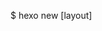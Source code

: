 $ hexo new [layout] <title> 產生一篇新的文章 ex: hexo new post test
[layout]如果沒輸入會使用預設的版面 <title>為你自訂的文章名

$ hexo generate 等於 $hexo g 產生靜態的檔案

$ hexo server 等於 $ hexo s 啟動伺服器(本地開啟)
預設網址為: http://localhost:4000/
如果 localhost 打不開，改 http://127.0.0.1:4000/
其他解決方法可參考：https://stackoverflow.com/questions/33524826/localhost-not-working-in-chrome-127-0-0-1-does-work

$ hexo deploy 等於$ hexo d 將檔案部屬到存放空間

logo 製作網站: https://app.logo.com

---

部屬指令
$ hexo clean //刪除已經建立的靜態網頁
$ hexo g //產生新的靜態檔案
$ hexo d //發佈到 git

靜態網站： vezona.github.io/
